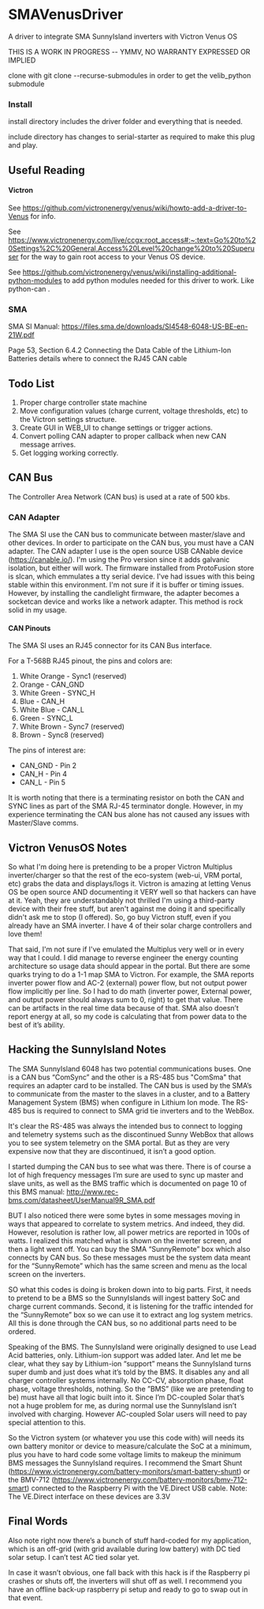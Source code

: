 # SMAVenusDriver
A driver to integrate SMA SunnyIsland inverters with Victron Venus OS

THIS IS A WORK IN PROGRESS -- YMMV, NO WARRANTY EXPRESSED OR IMPLIED

clone with git clone --recurse-submodules in order to get the velib_python submodule

### Install
install directory includes the driver folder and everything that is needed. 

include directory has changes to serial-starter as required to make this plug and play. 

## Useful Reading

#### Victron
See https://github.com/victronenergy/venus/wiki/howto-add-a-driver-to-Venus for info.

See https://www.victronenergy.com/live/ccgx:root_access#:~:text=Go%20to%20Settings%2C%20General,Access%20Level%20change%20to%20Superuser for the way to gain root access to your Venus OS device. 

See https://github.com/victronenergy/venus/wiki/installing-additional-python-modules to add python modules needed for this driver to work. Like python-can .

### SMA
SMA SI Manual: https://files.sma.de/downloads/SI4548-6048-US-BE-en-21W.pdf

Page 53, Section 6.4.2 Connecting the Data Cable of the Lithium-Ion Batteries details where to connect the RJ45 CAN cable

## Todo List

 1)	Proper charge controller state machine
 2)	Move configuration values (charge current, voltage thresholds, etc) to the Victron settings structure. 
 3)	Create GUI in WEB_UI to change settings or trigger actions. 
 4)	Convert polling CAN adapter to proper callback when new CAN message arrives.
 5)	Get logging working correctly. 

## CAN Bus
The Controller Area Network (CAN bus) is used at a rate of 500 kbs.

### CAN Adapter
The SMA SI use the CAN bus to communicate between master/slave and other devices. In order to participate on the CAN bus, you must have a CAN adapter. The CAN adapter I use is the open source USB CANable device (https://canable.io/). I'm using the Pro version since it adds galvanic isolation, but either will work. The firmware installed from ProtoFusion store is slcan, which emmulates a tty serial device. I've had issues with this being stable within this environment. I'm not sure if it is buffer or timing issues. However, by installing the candlelight firmware, the adapter becomes a socketcan device and works like a network adapter. This method is rock solid in my usage.

#### CAN Pinouts
The SMA SI uses an RJ45 connector for its CAN Bus interface. 

For a T-568B RJ45 pinout, the pins and colors are:
1. White Orange - Sync1 (reserved)
2. Orange - CAN_GND
3. White Green - SYNC_H
4. Blue - CAN_H
5. White Blue - CAN_L
6. Green - SYNC_L
7. White Brown - Sync7 (reserved)
8. Brown - Sync8 (reserved)

The pins of interest are:

* CAN_GND - Pin 2
* CAN_H - Pin 4
* CAN_L - Pin 5

It is worth noting that there is a terminating resistor on both the CAN and SYNC lines as part of the SMA RJ-45 terminator dongle. However, in my experience terminating the CAN bus alone has not caused any issues with Master/Slave comms.


## Victron VenusOS Notes

So what I'm doing here is pretending to be a proper Victron Multiplus inverter/charger so that the rest of the eco-system (web-ui, VRM portal, etc) grabs the data and displays/logs it. Victron is amazing at letting Venus OS be open source AND documenting it VERY well so that hackers can have at it. Yeah, they are understandably not thrilled I'm using a third-party device with their free stuff, but aren't against me doing it and specifically didn't ask me to stop (I offered). So, go buy Victron stuff, even if you already have an SMA inverter. I have 4 of their solar charge controllers and love them!

That said, I'm not sure if I've emulated the Multiplus very well or in every way that I could. I did manage to reverse engineer the energy counting architecture so usage data should appear in the portal. But there are some quarks trying to do a 1-1 map SMA to Victron. For example, the SMA reports inverter power flow and AC-2 (external) power flow, but not output power flow implicitly per line. So I had to do math (inverter power, External power, and output power should always sum to 0, right) to get that value. There can be artifacts in the real time data because of that. SMA also doesn’t report energy at all, so my code is calculating that from power data to the best of it’s ability. 


## Hacking the SunnyIsland Notes

The SMA SunnyIsland 6048 has two potential communications buses. One is a CAN bus “ComSync” and the other is a RS-485 bus "ComSma" that requires an adapter card to be installed. The CAN bus is used by the SMA’s to communicate from the master to the slaves in a cluster, and to a Battery Management System (BMS) when configure in Lithium Ion mode. The RS-485 bus is required to connect to SMA grid tie inverters and to the WebBox.

It's clear the RS-485 was always the intended bus to connect to logging and telemetry systems such as the discontinued Sunny WebBox that allows you to see system telemetry on the SMA portal. But as they are very expensive now that they are discontinued, it isn’t a good option.

I started dumping the CAN bus to see what was there. There is of course a lot of high frequency messages I’m sure are used to sync up master and slave units, as well as the BMS traffic which is documented on page 10 of this BMS manual: http://www.rec-bms.com/datasheet/UserManual9R_SMA.pdf

BUT I also noticed there were some bytes in some messages moving in ways that appeared to correlate to system metrics. And indeed, they did. However, resolution is rather low, all power metrics are reported in 100s of watts. I realized this matched what is shown on the inverter screen, and then a light went off. You can buy the SMA “SunnyRemote” box which also connects by CAN bus. So these messages must be the system data meant for the “SunnyRemote” which has the same screen and menu as the local screen on the inverters. 

SO what this codes is doing is broken down into to big parts. First, it needs to pretend to be a BMS so the SunnyIslands will ingest battery SoC and charge current commands. Second, it is listening for the traffic intended for the “SunnyRemote” box so we can use it to extract ang log system metrics. All this is done through the CAN bus, so no additional parts need to be ordered. 

 Speaking of the BMS. The SunnyIsland were originally designed to use Lead Acid batteries, only. Lithium-ion support was added later. And let me be clear, what they say by Lithium-ion “support” means the SunnyIsland turns super dumb and just does what it’s told by the BMS. It disables any and all charger controller systems internally. No CC-CV, absorption phase, float phase, voltage thresholds, nothing. So the ”BMS” (like we are pretending to be) must have all that logic built into it. Since I’m DC-coupled Solar that’s not a huge problem for me, as during normal use the SunnyIsland isn’t involved with charging. However AC-coupled Solar users will need to pay special attention to this.
 
So the Victron system (or whatever you use this code with) will needs its own battery monitor or device to measure/calculate the SoC at a minimum, plus you have to hard code some voltage limits to makeup the minimum BMS messages the SunnyIsland requires. I recommend the Smart Shunt (https://www.victronenergy.com/battery-monitors/smart-battery-shunt) or the BMV-712 (https://www.victronenergy.com/battery-monitors/bmv-712-smart) connected to the Raspberry Pi with the VE.Direct USB cable. Note: The VE.Direct interface on these devices are 3.3V

## Final Words
Also note right now there’s a bunch of stuff hard-coded for my application, which is an off-grid (with grid available during low battery) with DC tied solar setup. I can’t test AC tied solar yet. 

In case it wasn’t obvious, one fall back with this hack is if the Raspberry pi crashes or shuts off, the inverters will shut off as well. I recommend you have an offline back-up raspberry pi setup and ready to go to swap out in that event. 
